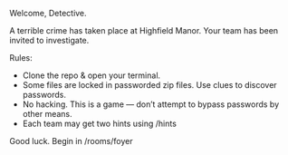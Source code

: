 Welcome, Detective.

A terrible crime has taken place at Highfield Manor. Your team has been invited to investigate.

Rules:
- Clone the repo & open your terminal. 
- Some files are locked in passworded zip files. Use clues to discover passwords.
- No hacking. This is a game — don’t attempt to bypass passwords by other means.
- Each team may get two hints using /hints

Good luck. Begin in /rooms/foyer
